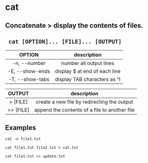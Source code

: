 # cat

**Concatenate** > display the contents of files.
---

` cat [OPTION]... [FILE]... [OUTPUT]`
---

| **OPTION** | description |
|:---:|:---:|
| -n, --number | number all output lines |
| -E, --show-ends | display $ at end of each line |
| -T, --show-tabs | display TAB characters as ^I |

| **OUTPUT** | description |
|:---:|:---:|
| > [FILE] | create a new file by redirecting the output |
| >> [FILE] | append the contents of a file to another file |

## Examples
` cat -n file1.txt `

` cat file1.txt file2.txt > cat.txt `

` cat file1.txt >> update.txt `